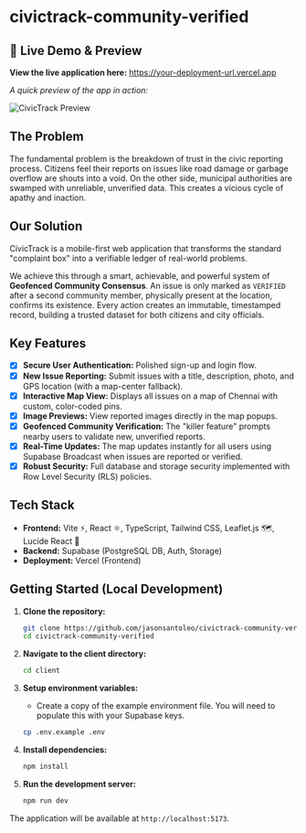 # civictrack-community-verified

## 🚀 Live Demo & Preview

**View the live application here:** https://your-deployment-url.vercel.app

*A quick preview of the app in action:*

![CivicTrack Preview](./preview.gif)

## The Problem

The fundamental problem is the breakdown of trust in the civic reporting process. Citizens feel their reports on issues like road damage or garbage overflow are shouts into a void. On the other side, municipal authorities are swamped with unreliable, unverified data. This creates a vicious cycle of apathy and inaction.

## Our Solution

CivicTrack is a mobile-first web application that transforms the standard "complaint box" into a verifiable ledger of real-world problems.

We achieve this through a smart, achievable, and powerful system of **Geofenced Community Consensus**. An issue is only marked as `VERIFIED` after a second community member, physically present at the location, confirms its existence. Every action creates an immutable, timestamped record, building a trusted dataset for both citizens and city officials.

## Key Features

- [x] **Secure User Authentication:** Polished sign-up and login flow.
- [x] **New Issue Reporting:** Submit issues with a title, description, photo, and GPS location (with a map-center fallback).
- [x] **Interactive Map View:** Displays all issues on a map of Chennai with custom, color-coded pins.
- [x] **Image Previews:** View reported images directly in the map popups.
- [x] **Geofenced Community Verification:** The "killer feature" prompts nearby users to validate new, unverified reports.
- [x] **Real-Time Updates:** The map updates instantly for all users using Supabase Broadcast when issues are reported or verified.
- [x] **Robust Security:** Full database and storage security implemented with Row Level Security (RLS) policies.

## Tech Stack

* **Frontend:** Vite ⚡, React ⚛️, TypeScript, Tailwind CSS, Leaflet.js 🗺️, Lucide React 🎨
* **Backend:** Supabase (PostgreSQL DB, Auth, Storage)
* **Deployment:** Vercel (Frontend)

## Getting Started (Local Development)

1. **Clone the repository:**
   ```bash
   git clone https://github.com/jasonsantoleo/civictrack-community-verified.git
   cd civictrack-community-verified
   ```

2. **Navigate to the client directory:**
   ```bash
   cd client
   ```

3. **Setup environment variables:**
   * Create a copy of the example environment file. You will need to populate this with your Supabase keys.
   ```bash
   cp .env.example .env
   ```

4. **Install dependencies:**
   ```bash
   npm install
   ```

5. **Run the development server:**
   ```bash
   npm run dev
   ```

The application will be available at `http://localhost:5173`.